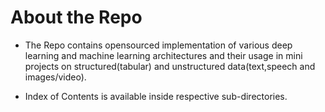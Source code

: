 # About the Repo
* The Repo contains opensourced implementation of various deep learning and machine learning architectures and their usage in mini projects on structured(tabular) and unstructured data(text,speech and images/video).

* Index of Contents is available inside respective sub-directories.




